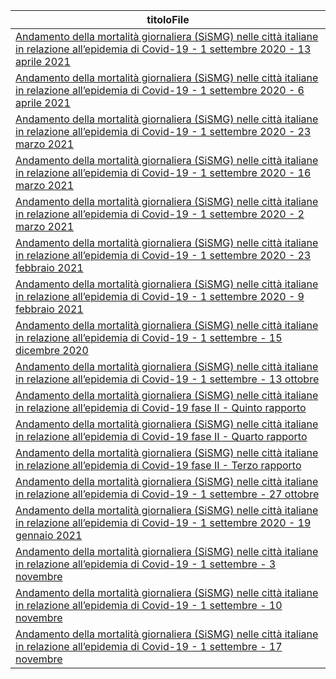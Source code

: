 | titoloFile |
| --- |
| [Andamento della mortalità giornaliera (SiSMG) nelle città italiane in relazione all’epidemia di Covid-19 - 1 settembre 2020 - 13 aprile 2021](http://www.salute.gov.it/imgs/C_17_pubblicazioni_3052_allegato.pdf) |
| [Andamento della mortalità giornaliera (SiSMG) nelle città italiane in relazione all’epidemia di Covid-19 - 1 settembre 2020 - 6 aprile 2021](http://www.salute.gov.it/imgs/C_17_pubblicazioni_3047_allegato.pdf) |
| [Andamento della mortalità giornaliera (SiSMG) nelle città italiane in relazione all’epidemia di Covid-19 - 1 settembre 2020 - 23 marzo 2021](http://www.salute.gov.it/imgs/C_17_pubblicazioni_3041_allegato.pdf) |
| [Andamento della mortalità giornaliera (SiSMG) nelle città italiane in relazione all’epidemia di Covid-19 - 1 settembre 2020 - 16 marzo 2021](http://www.salute.gov.it/imgs/C_17_pubblicazioni_3037_allegato.pdf) |
| [Andamento della mortalità giornaliera (SiSMG) nelle città italiane in relazione all’epidemia di Covid-19 - 1 settembre 2020 - 2 marzo 2021](http://www.salute.gov.it/imgs/C_17_pubblicazioni_3028_allegato.pdf) |
| [Andamento della mortalità giornaliera (SiSMG) nelle città italiane in relazione all’epidemia di Covid-19 - 1 settembre 2020 - 23 febbraio 2021](http://www.salute.gov.it/imgs/C_17_pubblicazioni_3026_allegato.pdf) |
| [Andamento della mortalità giornaliera (SiSMG) nelle città italiane in relazione all’epidemia di Covid-19 - 1 settembre 2020 - 9 febbraio 2021](http://www.salute.gov.it/imgs/C_17_pubblicazioni_3021_allegato.pdf) |
| [Andamento della mortalità giornaliera (SiSMG) nelle città italiane in relazione all’epidemia di Covid-19 - 1 settembre - 15 dicembre 2020](http://www.salute.gov.it/imgs/C_17_pubblicazioni_2992_allegato.pdf) |
| [Andamento della mortalità giornaliera (SiSMG) nelle città italiane in relazione all’epidemia di Covid-19 - 1 settembre - 13 ottobre](http://www.salute.gov.it/imgs/C_17_pubblicazioni_2971_allegato.pdf) |
| [Andamento della mortalità giornaliera (SiSMG) nelle città italiane in relazione all’epidemia di Covid-19 fase II - Quinto rapporto](http://www.salute.gov.it/imgs/C_17_pubblicazioni_2965_allegato.pdf) |
| [Andamento della mortalità giornaliera (SiSMG) nelle città italiane in relazione all’epidemia di Covid-19 fase II - Quarto rapporto](http://www.salute.gov.it/imgs/C_17_pubblicazioni_2954_allegato.pdf) |
| [Andamento della mortalità giornaliera (SiSMG) nelle città italiane in relazione all’epidemia di Covid-19 fase II - Terzo rapporto](http://www.salute.gov.it/imgs/C_17_pubblicazioni_2943_allegato.pdf) |
| [Andamento della mortalità giornaliera (SiSMG) nelle città italiane in relazione all’epidemia di Covid-19 - 1 settembre - 27 ottobre](http://www.salute.gov.it/imgs/C_17_pubblicazioni_2973_allegato.pdf) |
| [Andamento della mortalità giornaliera (SiSMG) nelle città italiane in relazione all’epidemia di Covid-19 - 1 settembre 2020 - 19 gennaio 2021](http://www.salute.gov.it/imgs/C_17_pubblicazioni_3010_allegato.pdf) |
| [Andamento della mortalità giornaliera (SiSMG) nelle città italiane in relazione all’epidemia di Covid-19 - 1 settembre - 3 novembre](http://www.salute.gov.it/imgs/C_17_pubblicazioni_2975_allegato.pdf) |
| [Andamento della mortalità giornaliera (SiSMG) nelle città italiane in relazione all’epidemia di Covid-19 - 1 settembre - 10 novembre](http://www.salute.gov.it/imgs/C_17_pubblicazioni_2977_allegato.pdf) |
| [Andamento della mortalità giornaliera (SiSMG) nelle città italiane in relazione all’epidemia di Covid-19 - 1 settembre - 17 novembre](http://www.salute.gov.it/imgs/C_17_pubblicazioni_2978_allegato.pdf) |
